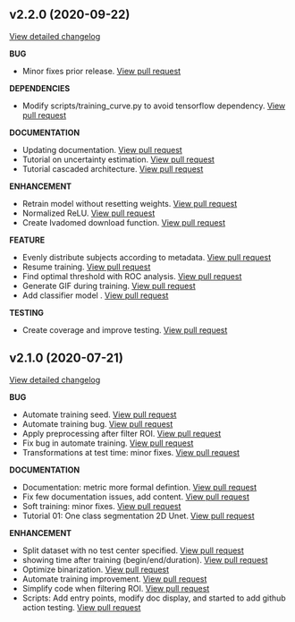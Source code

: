 ## v2.2.0 (2020-09-22)
[View detailed changelog](https://github.com/ivadomed/ivadomed/compare/v2.1.0...v2.2.0)

**BUG**

 - Minor fixes prior release.  [View pull request](https://github.com/ivadomed/ivadomed/pull/449)

**DEPENDENCIES**

 - Modify scripts/training_curve.py to avoid tensorflow dependency.  [View pull request](https://github.com/ivadomed/ivadomed/pull/396)

**DOCUMENTATION**

 - Updating documentation.  [View pull request](https://github.com/ivadomed/ivadomed/pull/425)
 - Tutorial on uncertainty estimation.  [View pull request](https://github.com/ivadomed/ivadomed/pull/399)
 - Tutorial cascaded architecture.  [View pull request](https://github.com/ivadomed/ivadomed/pull/389)

**ENHANCEMENT**

 - Retrain model without resetting weights.  [View pull request](https://github.com/ivadomed/ivadomed/pull/447)
 - Normalized ReLU.  [View pull request](https://github.com/ivadomed/ivadomed/pull/384)
 - Create Ivadomed download function.  [View pull request](https://github.com/ivadomed/ivadomed/pull/379)

**FEATURE**

 - Evenly distribute subjects according to metadata.  [View pull request](https://github.com/ivadomed/ivadomed/pull/423)
 - Resume training.  [View pull request](https://github.com/ivadomed/ivadomed/pull/416)
 - Find optimal threshold with ROC analysis.  [View pull request](https://github.com/ivadomed/ivadomed/pull/383)
 - Generate GIF during training.  [View pull request](https://github.com/ivadomed/ivadomed/pull/374)
 - Add classifier model .  [View pull request](https://github.com/ivadomed/ivadomed/pull/278)

**TESTING**

 - Create coverage and improve testing.  [View pull request](https://github.com/ivadomed/ivadomed/pull/385)

## v2.1.0 (2020-07-21)
[View detailed changelog](https://github.com/ivadomed/ivadomed/compare/v2.0.2...v2.1.0)

**BUG**

 - Automate training seed.  [View pull request](https://github.com/ivadomed/ivadomed/pull/366)
 - Automate training bug.  [View pull request](https://github.com/ivadomed/ivadomed/pull/363)
 - Apply preprocessing after filter ROI.  [View pull request](https://github.com/ivadomed/ivadomed/pull/342)
 - Fix bug in automate training.  [View pull request](https://github.com/ivadomed/ivadomed/pull/339)
 - Transformations at test time: minor fixes.  [View pull request](https://github.com/ivadomed/ivadomed/pull/335)

**DOCUMENTATION**

 - Documentation: metric more formal defintion.  [View pull request](https://github.com/ivadomed/ivadomed/pull/357)
 - Fix few documentation issues, add content.  [View pull request](https://github.com/ivadomed/ivadomed/pull/341)
 - Soft training: minor fixes.  [View pull request](https://github.com/ivadomed/ivadomed/pull/334)
 - Tutorial 01: One class segmentation 2D Unet.  [View pull request](https://github.com/ivadomed/ivadomed/pull/309)

**ENHANCEMENT**

 - Split dataset with no test center specified.  [View pull request](https://github.com/ivadomed/ivadomed/pull/370)
 - showing time after training (begin/end/duration).  [View pull request](https://github.com/ivadomed/ivadomed/pull/365)
 - Optimize binarization.  [View pull request](https://github.com/ivadomed/ivadomed/pull/364)
 - Automate training improvement.  [View pull request](https://github.com/ivadomed/ivadomed/pull/362)
 - Simplify code when filtering ROI.  [View pull request](https://github.com/ivadomed/ivadomed/pull/361)
 - Scripts: Add entry points, modify doc display, and started to add github action testing.  [View pull request](https://github.com/ivadomed/ivadomed/pull/328)
